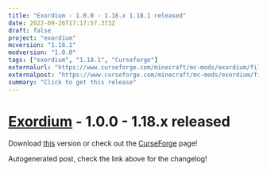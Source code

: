 ```yaml
---
title: "Exordium - 1.0.0 - 1.18.x 1.18.1 released"
date: 2022-09-26T17:17:57.373Z
draft: false
project: "exordium"
mcversion: "1.18.1"
modversion: "1.0.0"
tags: ["exordium", "1.18.1", "Curseforge"]
externalurl: "https://www.curseforge.com/minecraft/mc-mods/exordium/files/4008544"
externalpost: "https://www.curseforge.com/minecraft/mc-mods/exordium/files/4008544"
summary: "Click to get this release"
---
```

# [Exordium](/project/exordium) - 1.0.0 - 1.18.x released
Download [this](https://www.curseforge.com/minecraft/mc-mods/exordium/files/4008544) version or check out the [CurseForge](https://www.curseforge.com/minecraft/mc-mods/exordium) page!

Autogenerated post, check the link above for the changelog!
